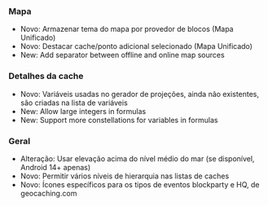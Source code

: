 ### Mapa
- Novo: Armazenar tema do mapa por provedor de blocos (Mapa Unificado)
- Novo: Destacar cache/ponto adicional selecionado (Mapa Unificado)
- New: Add separator between offline and online map sources

### Detalhes da cache
- Novo: Variáveis usadas no gerador de projeções, ainda não existentes, são criadas na lista de variáveis
- New: Allow large integers in formulas
- New: Support more constellations for variables in formulas

### Geral
- Alteração: Usar elevação acima do nível médio do mar (se disponível, Android 14+ apenas)
- Novo: Permitir vários níveis de hierarquia nas listas de caches
- Novo: Ícones específicos para os tipos de eventos blockparty e HQ, de geocaching.com

